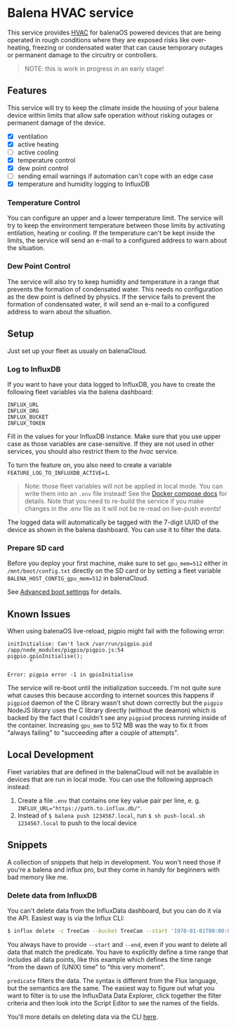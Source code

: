 # Balena HVAC service

This service provides [HVAC](https://en.wikipedia.org/wiki/Heating,_ventilation,_and_air_conditioning) for balenaOS powered devices that are being operated in rough conditions where they are exposed risks like over-heating, freezing or condensated water that can cause temporary outages or permanent damage to the circuitry or controllers.

> NOTE: this is work in progress in an early stage!

## Features

This service will try to keep the climate inside the housing of your balena device within limits that allow safe operation without risking outages or permanent damage of the device.

- [x] ventilation
- [x] active heating
- [ ] active cooling
- [x] temperature control
- [x] dew point control
- [ ] sending email warnings if automation can't cope with an edge case
- [x] temperature and humidity logging to InfluxDB

### Temperature Control

You can configure an upper and a lower temperature limit. The service will try to keep the environment temperature between those limits by activating entilation, heating or cooling. If the temperature can't be kept inside the limits, the service will send an e-mail to a configured address to warn about the situation.

### Dew Point Control

The service will also try to keep humidity and temperature in a range that prevents the formation of condensated water. This needs no configuration as the dew point is defined by physics. If the service fails to prevent the formation of condensated water, it will send an e-mail to a configured address to warn about the situation.

## Setup

Just set up your fleet as usualy on balenaCloud.

### Log to InfluxDB

If you want to have your data logged to InfluxDB, you have to create the following fleet variables via the balena dashboard:

```
INFLUX_URL
INFLUX_ORG
INFLUX_BUCKET
INFLUX_TOKEN
```

Fill in the values for your InfluxDB instance. Make sure that you use upper case as those variables are case-sensitive. If they are not used in other services, you should also restrict them to the _hvac_ service.

To turn the feature on, you also need to create a variable `FEATURE_LOG_TO_INFLUXDB_ACTIVE=1`.

> Note: those fleet variables will not be applied in local mode. You can write them into an `.env` file instead! See the [Docker compose docs](https://docs.docker.com/compose/environment-variables/) for details. Note that you need to re-build the service if you make changes in the .env file as it will not be re-read on live-push events!

The logged data will automatically be tagged with the 7-digit UUID of the device as shown in the balena dashboard. You can use it to filter the data.

### Prepare SD card

Before you deploy your first machine, make sure to set `gpu_mem=512` either in `/mnt/boot/config.txt` directly on the SD card or by setting a fleet variable `BALENA_HOST_CONFIG_gpu_mem=512` in balenaCloud.

See [Advanced boot settings](https://www.balena.io/docs/reference/OS/advanced/) for details.

## Known Issues

When using balenaOS live-reload, pigpio might fail with the following error:

```
initInitialise: Can't lock /var/run/pigpio.pid
/app/node_modules/pigpio/pigpio.js:54
pigpio.gpioInitialise();
       ^
 
Error: pigpio error -1 in gpioInitialise
```

The service will re-boot until the initialization succeeds. I'm not quite sure what causes this because according to internet sources this happens if `pigpiod` daemon of the C library wasn't shut down correctly but the `pigpio` NodeJS library uses the C library directly (without the deamon) which is backed by the fact that I couldn't see any `pigpiod` process running inside of the container. Increasing `gpu_mem` to 512 MB was the way to fix it from "always failing" to "succeeding after a couple of attempts".

## Local Development

Fleet variables that are defined in the balenaCloud will not be available in devices that are run in local mode. You can use the following approach instead:

1. Create a file `.env` that contains one key value pair per line, e. g. `INFLUX_URL="https://path.to.influx.db/"`.
2. Instead of `$ balena push 1234567.local`, run `$ sh push-local.sh 1234567.local` to push to the local device

## Snippets

A collection of snippets that help in development. You won't need those if you're a balena and influx pro, but they come in handy for beginners with bad memory like me.

### Delete data from InfluxDB

You can't delete data from the InfluxData dashboard, but you can do it via the API. Easiest way is via the Influx CLI:

```sh
$ influx delete -c TreeCam --bucket TreeCam --start '1970-01-01T00:00:00Z' --stop $(date +"%Y-%m-%dT%H:%M:%SZ") --predicate 'device="3be22693b1d3a37fbe7fbb59d"'
```

You always have to provide `--start` and `--end`, even if you want to delete all data that match the predicate. You have to explicitly define a time range that includes all data points, like this example which defines the time range "from the dawn of (UNIX) time" to "this very moment".

`predicate` filters the data. The syntax is different from the Flux language, but the semantics are the same. The easiest way to figure out what you want to filter is to use the InfluxData Data Explorer, click together the filter criteria and then look into the Script Editor to see the names of the fields.

You'll more details on deleting data via the CLI [here](https://docs.influxdata.com/influxdb/cloud/write-data/delete-data/#delete-data-using-the-influx-cli).
